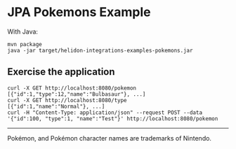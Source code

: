 # JPA Pokemons Example

With Java:
```shell
mvn package
java -jar target/helidon-integrations-examples-pokemons.jar
```

## Exercise the application

```
curl -X GET http://localhost:8080/pokemon
[{"id":1,"type":12,"name":"Bulbasaur"}, ...]
curl -X GET http://localhost:8080/type
[{"id":1,"name":"Normal"}, ...]
curl -H "Content-Type: application/json" --request POST --data '{"id":100, "type":1, "name":"Test"}' http://localhost:8080/pokemon
```

---

Pokémon, and Pokémon character names are trademarks of Nintendo.
